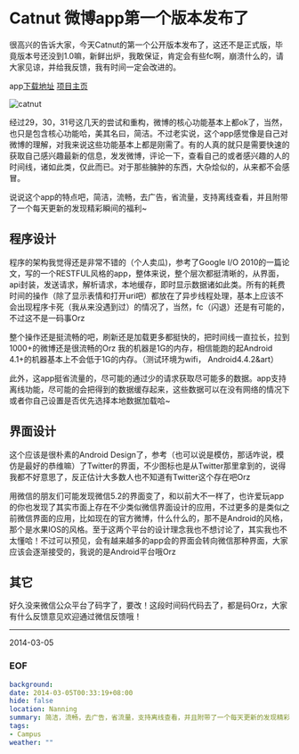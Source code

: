 Catnut 微博app第一个版本发布了
======
很高兴的告诉大家，今天Catnut的第一个公开版本发布了，这还不是正式版，毕竟版本号还没到1.0嘛，新鲜出炉，我敢保证，肯定会有些fc啊，崩溃什么的，请大家见谅，并给我反馈，我有时间一定会改进的。

app[下载地址][1] [项目主页][2]

![catnut](https://farm8.staticflickr.com/7417/12923931494_b40944bdcd_o.png)

经过29，30，31号这几天的尝试和重构，微博的核心功能基本上都ok了，当然，也只是包含核心功能哈，美其名曰，简洁。不过老实说，这个app感觉像是自己对微博的理解，对我来说这些功能基本上都是刚需了。有的人真的就只是需要快速的获取自己感兴趣最新的信息，发发微博，评论一下，查看自己的或者感兴趣的人的时间线，诸如此类，仅此而已。对于那些臃肿的东西，大杂烩似的，从来都不会感冒。

说说这个app的特点吧，简洁，流畅，去广告，省流量，支持离线查看，并且附带了一个每天更新的发现精彩瞬间的福利~

## 程序设计
程序的架构我觉得还是非常不错的（个人卖瓜)，参考了Google I/O 2010的一篇论文，写的一个RESTFUL风格的app，整体来说，整个层次都挺清晰的，从界面，api封装，发送请求，解析请求，本地缓存，即时显示数据诸如此类。所有的耗费时间的操作（除了显示表情和打开uri吧）都放在了异步线程处理，基本上应该不会出现程序卡死（我从来没遇到过）的情况了，当然，fc（闪退）还是有可能的，不过这不是一码事Orz

整个操作还是挺流畅的吧，刷新还是加载更多都挺快的，把时间线一直拉长，拉到1000+的微博还是很流畅的Orz 我的机器是1G的内存，相信能跑的起Android 4.1+的机器基本上不会低于1G的内存。（测试环境为wifi， Android4.4.2&art）

此外，这app挺省流量的，尽可能的通过少的请求获取尽可能多的数据。app支持离线功能，尽可能的会把得到的数据缓存起来，这些数据可以在没有网络的情况下或者你自己设置是否优先选择本地数据加载哈~

## 界面设计
这个应该是很朴素的Android Design了，参考（也可以说是模仿，那话咋说，模仿是最好的恭维嘛）了Twitter的界面，不少图标也是从Twitter那里拿到的，说得我都不好意思了，反正估计大多数人也不知道有Twitter这个存在吧Orz

用微信的朋友们可能发现微信5.2的界面变了，和以前大不一样了，也许爱玩app的你也发现了其实市面上存在不少类似微信界面设计的应用，不过更多的是类似之前微信界面的应用，比如现在的官方微博，什么什么的，那不是Android的风格，那个是水果IOS的风格。至于这两个平台的设计理念我也不想讨论了，其实我也不太懂哈！不过可以预见，会有越来越多的app会的界面会转向微信那种界面，大家应该会逐渐接受的，我说的是Android平台哦Orz

## 其它
好久没来微信公众平台了码字了，要改！这段时间码代码去了，都是码Orz，大家有什么反馈意见欢迎通过微信反馈哦！

---
2014-03-05

### EOF
```yaml
background:
date: 2014-03-05T00:33:19+08:00
hide: false
location: Nanning
summary: 简洁，流畅，去广告，省流量，支持离线查看，并且附带了一个每天更新的发现精彩瞬间的福利~
tags:
- Campus
weather: ""
```

[1]: https://dl.dropboxusercontent.com/u/96034496/apps/catnut-latest.apk "app downlaod link"
[2]: http://longkai.github.io/catnut/ "project host"
